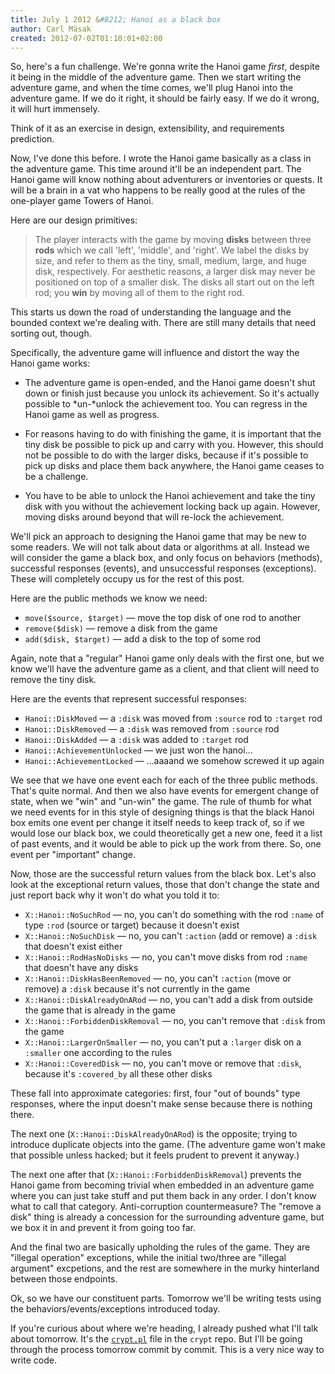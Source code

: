 ```yaml
---
title: July 1 2012 &#8212; Hanoi as a black box
author: Carl Mäsak
created: 2012-07-02T01:10:01+02:00
---
```

So, here's a fun challenge. We're gonna write the Hanoi game *first*, despite
it being in the middle of the adventure game. Then we start writing the
adventure game, and when the time comes, we'll plug Hanoi into the adventure
game. If we do it right, it should be fairly easy. If we do it wrong, it will
hurt immensely.

Think of it as an exercise in design, extensibility, and requirements
prediction.

Now, I've done this before. I wrote the Hanoi game basically as a class in the
adventure game. This time around it'll be an independent part. The Hanoi game
will know nothing about adventurers or inventories or quests. It will be a
brain in a vat who happens to be really good at the rules of the one-player
game Towers of Hanoi.

Here are our design primitives:

> The player interacts with the game by moving **disks** between three **rods**
> which we call 'left', 'middle', and 'right'. We label the disks by size, and
> refer to them as the tiny, small, medium, large, and huge disk, respectively.
> For aesthetic reasons, a larger disk may never be positioned on top of a
> smaller disk. The disks all start out on the left rod; you **win** by moving
> all of them to the right rod.

This starts us down the road of understanding the language and the bounded
context we're dealing with. There are still many details that need sorting out,
though.

Specifically, the adventure game will influence and distort the way the Hanoi
game works:

* The adventure game is open-ended, and the Hanoi game doesn't shut down or
  finish just because you unlock its achievement. So it's actually possible
  to *un-*unlock the achievement too. You can regress in the Hanoi game as
  well as progress.

* For reasons having to do with finishing the game, it is important that the
  tiny disk be possible to pick up and carry with you. However, this should
  not be possible to do with the larger disks, because if it's possible to
  pick up disks and place them back anywhere, the Hanoi game ceases to be
  a challenge.

* You have to be able to unlock the Hanoi achievement and take the tiny disk
  with you without the achievement locking back up again. However, moving
  disks around beyond that will re-lock the achievement.

We'll pick an approach to designing the Hanoi game that may be new to some
readers. We will not talk about data or algorithms at all. Instead we will
consider the game a black box, and only focus on behaviors (methods),
successful responses (events), and unsuccessful responses (exceptions). These
will completely occupy us for the rest of this post.

Here are the public methods we know we need:

* `move($source, $target)` &mdash; move the top disk of one rod to another
* `remove($disk)` &mdash; remove a disk from the game
* `add($disk, $target)` &mdash; add a disk to the top of some rod

Again, note that a "regular" Hanoi game only deals with the first one, but we
know we'll have the adventure game as a client, and that client will need to
remove the tiny disk.

Here are the events that represent successful responses:

* `Hanoi::DiskMoved` &mdash; a `:disk` was moved from `:source` rod to `:target` rod
* `Hanoi::DiskRemoved` &mdash; a `:disk` was removed from `:source` rod
* `Hanoi::DiskAdded` &mdash; a `:disk` was added to `:target` rod
* `Hanoi::AchievementUnlocked` &mdash; we just won the hanoi...
* `Hanoi::AchievementLocked` &mdash; ...aaaand we somehow screwed it up again

We see that we have one event each for each of the three public methods. That's
quite normal. And then we also have events for emergent change of state, when
we "win" and "un-win" the game. The rule of thumb for what we need events for
in this style of designing things is that the black Hanoi box emits one event
per change it itself needs to keep track of, so if we would lose our black box,
we could theoretically get a new one, feed it a list of past events, and it
would be able to pick up the work from there. So, one event per "important"
change.

Now, those are the successful return values from the black box. Let's also look
at the exceptional return values, those that don't change the state and just
report back why it won't do what you told it to:

* `X::Hanoi::NoSuchRod` &mdash; no, you can't do something with the rod `:name` of type `:rod` (source or target) because it doesn't exist
* `X::Hanoi::NoSuchDisk` &mdash; no, you can't `:action` (add or remove) a `:disk` that doesn't exist either
* `X::Hanoi::RodHasNoDisks` &mdash; no, you can't move disks from rod `:name` that doesn't have any disks
* `X::Hanoi::DiskHasBeenRemoved` &mdash; no, you can't `:action` (move or remove) a `:disk` because it's not currently in the game
* `X::Hanoi::DiskAlreadyOnARod` &mdash; no, you can't add a disk from outside the game that is already in the game
* `X::Hanoi::ForbiddenDiskRemoval` &mdash; no, you can't remove that `:disk` from the game
* `X::Hanoi::LargerOnSmaller` &mdash; no, you can't put a `:larger` disk on a `:smaller` one according to the rules
* `X::Hanoi::CoveredDisk` &mdash; no, you can't move or remove that `:disk`, because it's `:covered_by` all these other disks

These fall into approximate categories: first, four "out of bounds" type
responses, where the input doesn't make sense because there is nothing there.

The next one (`X::Hanoi::DiskAlreadyOnARod`) is the opposite; trying to
introduce duplicate objects into the game. (The adventure game won't make that
possible unless hacked; but it feels prudent to prevent it anyway.)

The next one after that (`X::Hanoi::ForbiddenDiskRemoval`) prevents the Hanoi
game from becoming trivial when embedded in an adventure game where you can
just take stuff and put them back in any order. I don't know what to call that
category. Anti-corruption countermeasure? The "remove a disk" thing is already
a concession for the surrounding adventure game, but we box it in and prevent
it from going too far.

And the final two are basically upholding the rules of the game. They are
"illegal operation" exceptions, while the initial two/three are "illegal
argument" excpetions, and the rest are somewhere in the murky hinterland
between those endpoints.

Ok, so we have our constituent parts. Tomorrow we'll be writing tests using
the behaviors/events/exceptions introduced today.

If you're curious about where we're heading, I already pushed what I'll talk
about tomorrow. It's the
[`crypt.pl`](https://github.com/masak/crypt/blob/2fecc9137c1a24bcb20eb8527c7e86a39ee20a1c/crypt.pl)
file in the `crypt` repo. But I'll be going through the process tomorrow commit
by commit. This is a very nice way to write code.
